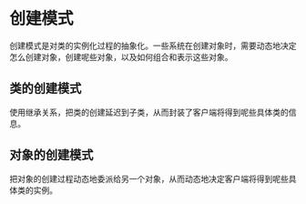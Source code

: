 # 创建模式
创建模式是对类的实例化过程的抽象化。一些系统在创建对象时，需要动态地决定怎么创建对象，创建呢些对象，以及如何组合和表示这些对象。
## 类的创建模式
使用继承关系，把类的创建延迟到子类，从而封装了客户端将得到呢些具体类的信息。
## 对象的创建模式
把对象的创建过程动态地委派给另一个对象，从而动态地决定客户端将得到呢些具体类的实例。
